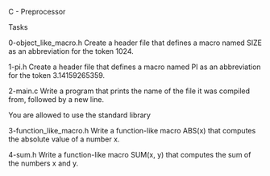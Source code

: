 C - Preprocessor

Tasks

0-object_like_macro.h
Create a header file that defines a macro named SIZE as an abbreviation for the token 1024.


1-pi.h
Create a header file that defines a macro named PI as an abbreviation for the token 3.14159265359.


2-main.c
Write a program that prints the name of the file it was compiled from, followed by a new line.

You are allowed to use the standard library


3-function_like_macro.h
Write a function-like macro ABS(x) that computes the absolute value of a number x.


4-sum.h
Write a function-like macro SUM(x, y) that computes the sum of the numbers x and y.
